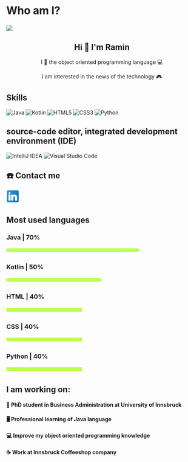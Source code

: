 


# Who am I?
<img align = "center" src ="https://github.com/raminabolghasemi/raminabolghasemi/assets/126275041/4fc50f64-3954-4cef-b605-5207cb9d2ddd.svg">

<h2 align ="center"> Hi 👋 I'm Ramin </h2>

<p align ="center"> I 💟 the object oriented programming language 💻 </p>

<p align ="center"> I am interested in the news of the technology  🎮 </p>


<h2 align ="left"> Skills </h2>

![Java](https://img.shields.io/badge/java-%23ED8B00.svg?style=for-the-badge&logo=openjdk&logoColor=white) ![Kotlin](https://img.shields.io/badge/kotlin-%237F52FF.svg?style=for-the-badge&logo=kotlin&logoColor=white) ![HTML5](https://img.shields.io/badge/html5-%23E34F26.svg?style=for-the-badge&logo=html5&logoColor=white) ![CSS3](https://img.shields.io/badge/css3-%231572B6.svg?style=for-the-badge&logo=css3&logoColor=white) ![Python](https://img.shields.io/badge/python-3670A0?style=for-the-badge&logo=python&logoColor=ffdd54)

<h2 align ="left"> source-code editor, integrated development environment (IDE)</h2>

![IntelliJ IDEA](https://img.shields.io/badge/IntelliJIDEA-000000.svg?style=for-the-badge&logo=intellij-idea&logoColor=white) ![Visual Studio Code](https://img.shields.io/badge/Visual%20Studio%20Code-0078d7.svg?style=for-the-badge&logo=visual-studio-code&logoColor=white) 

<h2 align ="left"> ☎️ Contact me </h2>

<a href="https://at.linkedin.com/in/ramin-abolghasemi-komleh-b32510295"> <img src="https://github.com/raminabolghasemi/raminabolghasemi/blob/main/image/icons8-linkedin-logo-34.png?raw=true"> </a>

<h2 align ="left"> Most used languages </h2>
<h3 align ="left"> Java | 70% </h3> <img src ="https://github.com/raminabolghasemi/raminabolghasemi/blob/main/image/bar.png?raw=true" height= "16px" width="350px">
<h3 align ="left"> Kotlin | 50% </h3> <img src ="https://github.com/raminabolghasemi/raminabolghasemi/blob/main/image/bar.png?raw=true" height= "16px" width="250px">
<h3 align ="left"> HTML | 40% </h3> <img src ="https://github.com/raminabolghasemi/raminabolghasemi/blob/main/image/bar.png?raw=true" height= "16px" width="200px">
<h3 align ="left"> CSS | 40% </h3> <img src ="https://github.com/raminabolghasemi/raminabolghasemi/blob/main/image/bar.png?raw=true" height= "16px" width="200px">
<h3 align ="left"> Python | 40% </h3> <img src ="https://github.com/raminabolghasemi/raminabolghasemi/blob/main/image/bar.png?raw=true" height= "16px" width="200px">

<h2 align ="left"> I am working on: </h2>

<h4 align ="left"> 🎒 PhD student in Business Administration at University of Innsbruck </h4>
<h4 align ="left"> 🖥 Professional learning of Java language </h4>
<h4 align ="left"> 💻 Improve my object oriented programming knowledge </h4>
<h4 align ="left"> ☕️ Work at Innsbruck Coffeeshop company </h4>

